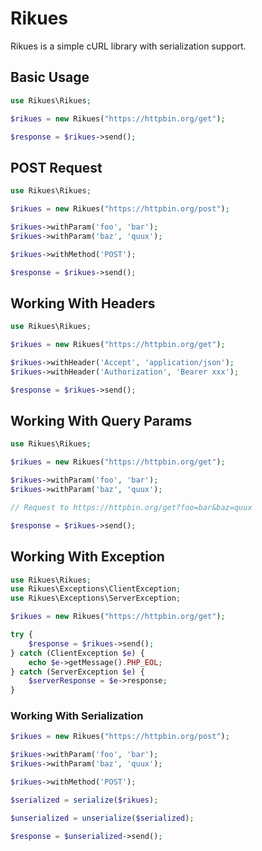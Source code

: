 # Rikues

Rikues is a simple cURL library with serialization support.

## Basic Usage

```php
use Rikues\Rikues;

$rikues = new Rikues("https://httpbin.org/get");

$response = $rikues->send();
```

## POST Request

```php
use Rikues\Rikues;

$rikues = new Rikues("https://httpbin.org/post");

$rikues->withParam('foo', 'bar');
$rikues->withParam('baz', 'quux');

$rikues->withMethod('POST');

$response = $rikues->send();
```

## Working With Headers

```php
use Rikues\Rikues;

$rikues = new Rikues("https://httpbin.org/get");

$rikues->withHeader('Accept', 'application/json');
$rikues->withHeader('Authorization', 'Bearer xxx');

$response = $rikues->send();
```

## Working With Query Params

```php
use Rikues\Rikues;

$rikues = new Rikues("https://httpbin.org/get");

$rikues->withParam('foo', 'bar');
$rikues->withParam('baz', 'quux');

// Request to https://httpbin.org/get?foo=bar&baz=quux

$response = $rikues->send();
```

## Working With Exception

```php
use Rikues\Rikues;
use Rikues\Exceptions\ClientException;
use Rikues\Exceptions\ServerException;

$rikues = new Rikues("https://httpbin.org/get");

try {
    $response = $rikues->send();
} catch (ClientException $e) {
    echo $e->getMessage().PHP_EOL;
} catch (ServerException $e) {
    $serverResponse = $e->response;
}
```

### Working With Serialization

```php
$rikues = new Rikues("https://httpbin.org/post");

$rikues->withParam('foo', 'bar');
$rikues->withParam('baz', 'quux');

$rikues->withMethod('POST');

$serialized = serialize($rikues);

$unserialized = unserialize($serialized);

$response = $unserialized->send();
```
